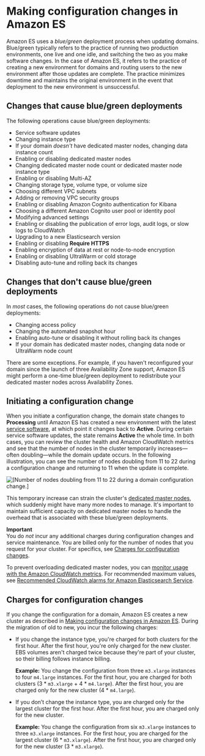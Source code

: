 # Making configuration changes in Amazon ES<a name="es-managedomains-configuration-changes"></a>

Amazon ES uses a *blue/green* deployment process when updating domains\. Blue/green typically refers to the practice of running two production environments, one live and one idle, and switching the two as you make software changes\. In the case of Amazon ES, it refers to the practice of creating a new environment for domains and routing users to the new environment after those updates are complete\. The practice minimizes downtime and maintains the original environment in the event that deployment to the new environment is unsuccessful\.

## Changes that cause blue/green deployments<a name="es-managedomains-bg"></a>

The following operations cause blue/green deployments:
+ Service software updates
+ Changing instance type
+ If your domain *doesn't* have dedicated master nodes, changing data instance count
+ Enabling or disabling dedicated master nodes
+ Changing dedicated master node count or dedicated master node instance type
+ Enabling or disabling Multi\-AZ
+ Changing storage type, volume type, or volume size
+ Choosing different VPC subnets
+ Adding or removing VPC security groups
+ Enabling or disabling Amazon Cognito authentication for Kibana
+ Choosing a different Amazon Cognito user pool or identity pool
+ Modifying advanced settings
+ Enabling or disabling the publication of error logs, audit logs, or slow logs to CloudWatch
+ Upgrading to a new Elasticsearch version
+ Enabling or disabling **Require HTTPS**
+ Enabling encryption of data at rest or node\-to\-node encryption
+ Enabling or disabling UltraWarm or cold storage
+ Disabling auto\-tune and rolling back its changes

## Changes that don't cause blue/green deployments<a name="es-managedomains-nobg"></a>

In *most* cases, the following operations do not cause blue/green deployments:
+ Changing access policy
+ Changing the automated snapshot hour
+ Enabling auto\-tune or disabling it without rolling back its changes
+ If your domain has dedicated master nodes, changing data node or UltraWarm node count

There are some exceptions\. For example, if you haven't reconfigured your domain since the launch of three Availability Zone support, Amazon ES might perform a one\-time blue/green deployment to redistribute your dedicated master nodes across Availability Zones\.

## Initiating a configuration change<a name="es-managedomains-initiate"></a>

When you initiate a configuration change, the domain state changes to **Processing** until Amazon ES has created a new environment with the latest [service software](es-service-software.md), at which point it changes back to **Active**\. During certain service software updates, the state remains **Active** the whole time\. In both cases, you can review the cluster health and Amazon CloudWatch metrics and see that the number of nodes in the cluster temporarily increases—often doubling—while the domain update occurs\. In the following illustration, you can see the number of nodes doubling from 11 to 22 during a configuration change and returning to 11 when the update is complete\.

![\[Number of nodes doubling from 11 to 22 during a domain configuration change.\]](http://docs.aws.amazon.com/elasticsearch-service/latest/developerguide/images/NodesDoubled.png)

This temporary increase can strain the cluster's [dedicated master nodes](es-managedomains-dedicatedmasternodes.md), which suddenly might have many more nodes to manage\. It's important to maintain sufficient capacity on dedicated master nodes to handle the overhead that is associated with these blue/green deployments\.

**Important**  
You do *not* incur any additional charges during configuration changes and service maintenance\. You are billed only for the number of nodes that you request for your cluster\. For specifics, see [Charges for configuration changes](#es-managedomains-config-charges)\.

To prevent overloading dedicated master nodes, you can [monitor usage with the Amazon CloudWatch metrics](es-managedomains-cloudwatchmetrics.md)\. For recommended maximum values, see [Recommended CloudWatch alarms for Amazon Elasticsearch Service](cloudwatch-alarms.md)\.

## Charges for configuration changes<a name="es-managedomains-config-charges"></a>

If you change the configuration for a domain, Amazon ES creates a new cluster as described in [Making configuration changes in Amazon ES](#es-managedomains-configuration-changes)\. During the migration of old to new, you incur the following charges:
+ If you change the instance type, you're charged for both clusters for the first hour\. After the first hour, you're only charged for the new cluster\. EBS volumes aren't charged twice because they're part of your cluster, so their billing follows instance billing\.

  **Example:** You change the configuration from three `m3.xlarge` instances to four `m4.large` instances\. For the first hour, you are charged for both clusters \(3 \* `m3.xlarge` \+ 4 \* `m4.large`\)\. After the first hour, you are charged only for the new cluster \(4 \* `m4.large`\)\.
+ If you don’t change the instance type, you are charged only for the largest cluster for the first hour\. After the first hour, you are charged only for the new cluster\.

  **Example:** You change the configuration from six `m3.xlarge` instances to three `m3.xlarge` instances\. For the first hour, you are charged for the largest cluster \(6 \* `m3.xlarge`\)\. After the first hour, you are charged only for the new cluster \(3 \* `m3.xlarge`\)\.